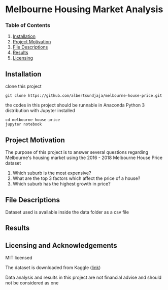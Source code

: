# Melbourne Housing Market Analysis

### Table of Contents

1. [Installation](#installation)
2. [Project Motivation](#movitation)
3. [File Descriptions](#files)
4. [Results](#results)
5. [Licensing](#license)

## Installation <a name="installation"></a>

clone this project

```
git clone https://github.com/albertsundjaja/melbourne-house-price.git
```

the codes in this project should be runnable in Anaconda Python 3 distribution with Jupyter installed

```
cd melbourne-house-price
jupyter notebook
```

## Project Motivation <a name="motivation"></a>

The purpose of this project is to answer several questions regarding Melbourne's housing market using the 2016 - 2018 Melbourne House Price dataset

1. Which suburb is the most expensive?
2. What are the top 3 factors which affect the price of a house?
3. Which suburb has the highest growth in price?

## File Descriptions <a name="files"></a>

Dataset used is available inside the data folder as a csv file

## Results <a name="results"></a>

## Licensing and Acknowledgements <a name="license"></a>

MIT licensed

The dataset is downloaded from Kaggle ([link](https://www.kaggle.com/anthonypino/melbourne-housing-market/data#Melbourne_housing_FULL.csv))

Data analysis and results in this project are not financial advise and should not be considered as one
